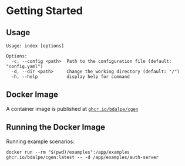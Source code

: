 # Getting Started

## Usage

```text
Usage: index [options]

Options:
  -c, --config <path>  Path to the configuration file (default: "config.yaml")
  -d, --dir <path>     Change the working directory (default: "/")
  -h, --help           display help for command
```

## Docker Image

A container image is published at [`ghcr.io/bdalpe/cgen`](https://ghcr.io/bdalpe/cgen)

## Running the Docker Image

Running example scenarios:

```
docker run --rm "$(pwd)/examples":/app/examples ghcr.io/bdalpe/cgen:latest -- -d /app/examples/auth-server 
```
